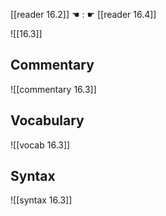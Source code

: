 [[reader 16.2]] ☚ : ☛ [[reader 16.4]]

![[16.3]]

## Commentary

![[commentary 16.3]]

## Vocabulary

![[vocab 16.3]]

## Syntax

![[syntax 16.3]]

